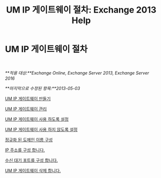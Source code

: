 ﻿---
title: 'UM IP 게이트웨이 절차: Exchange 2013 Help'
TOCTitle: UM IP 게이트웨이 절차
ms:assetid: 298e51f5-9e42-4395-b9ea-6f16c28a8422
ms:mtpsurl: https://technet.microsoft.com/ko-kr/library/JJ822153(v=EXCHG.150)
ms:contentKeyID: 50555961
ms.date: 05/22/2018
mtps_version: v=EXCHG.150
ms.translationtype: MT
---

# UM IP 게이트웨이 절차

 

_**적용 대상:**Exchange Online, Exchange Server 2013, Exchange Server 2016_

_**마지막으로 수정된 항목:**2013-05-03_

[UM IP 게이트웨이 만들기](create-a-um-ip-gateway-exchange-2013-help.md)

[UM IP 게이트웨이 관리](manage-a-um-ip-gateway-exchange-2013-help.md)

[UM IP 게이트웨이 사용 하도록 설정](enable-a-um-ip-gateway-exchange-2013-help.md)

[UM IP 게이트웨이 사용 하지 않도록 설정](disable-a-um-ip-gateway-exchange-2013-help.md)

[정규화 된 도메인 이름 구성](configure-a-fully-qualified-domain-name-exchange-2013-help.md)

[IP 주소를 구성 합니다.](configure-the-ip-address-exchange-2013-help.md)

[수신 대기 포트를 구성 합니다.](configure-the-listening-port-exchange-2013-help.md)

[UM IP 게이트웨이 삭제 합니다.](delete-a-um-ip-gateway-exchange-2013-help.md)

